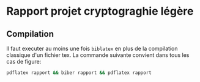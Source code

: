 # Rapport projet cryptograghie légère

## Compilation

Il faut executer au moins une fois `biblatex` en plus de la compilation classique
d'un fichier tex. La commande suivante convient dans tous les cas de figure:
```bash
pdflatex rapport && biber rapport && pdflatex rapport
```
